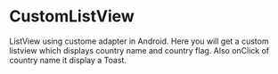 # CustomListView
ListView using custome adapter in Android. Here you will get a custom listview which displays country name and country flag. Also onClick of country name it display a Toast.

